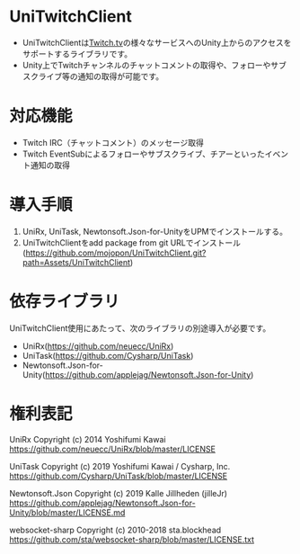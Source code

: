 # UniTwitchClient
 - UniTwitchClientは[Twitch.tv](https://www.twitch.tv/)の様々なサービスへのUnity上からのアクセスをサポートするライブラリです。
 - Unity上でTwitchチャンネルのチャットコメントの取得や、フォローやサブスクライブ等の通知の取得が可能です。

# 対応機能
 - Twitch IRC（チャットコメント）のメッセージ取得
 - Twitch EventSubによるフォローやサブスクライブ、チアーといったイベント通知の取得

# 導入手順
1. UniRx, UniTask, Newtonsoft.Json-for-UnityをUPMでインストールする。
2. UniTwitchClientをadd package from git URLでインストール(https://github.com/mojopon/UniTwitchClient.git?path=Assets/UniTwitchClient)

# 依存ライブラリ
UniTwitchClient使用にあたって、次のライブラリの別途導入が必要です。
 - UniRx(https://github.com/neuecc/UniRx)
 - UniTask(https://github.com/Cysharp/UniTask)
 - Newtonsoft.Json-for-Unity(https://github.com/applejag/Newtonsoft.Json-for-Unity)

# 権利表記
UniRx Copyright (c) 2014 Yoshifumi Kawai https://github.com/neuecc/UniRx/blob/master/LICENSE

UniTask Copyright (c) 2019 Yoshifumi Kawai / Cysharp, Inc. https://github.com/Cysharp/UniTask/blob/master/LICENSE

Newtonsoft.Json Copyright (c) 2019 Kalle Jillheden (jilleJr) https://github.com/applejag/Newtonsoft.Json-for-Unity/blob/master/LICENSE.md

websocket-sharp Copyright (c) 2010-2018 sta.blockhead https://github.com/sta/websocket-sharp/blob/master/LICENSE.txt

